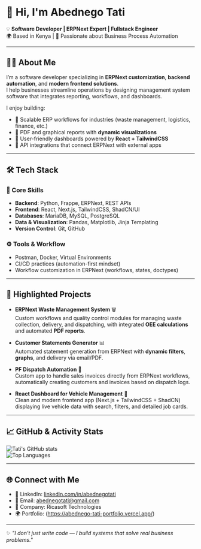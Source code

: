 # 👋 Hi, I'm Abednego Tati  

💡 **Software Developer | ERPNext Expert | Fullstack Engineer**  
🌍 Based in Kenya | 🚀 Passionate about Business Process Automation  

---

## 🧑‍💻 About Me
I’m a software developer specializing in **ERPNext customization**, **backend automation**, and **modern frontend solutions**.  
I help businesses streamline operations by designing management system software that integrates reporting, workflows, and dashboards.  

I enjoy building:
- 🔹 Scalable ERP workflows for industries (waste management, logistics, finance, etc.)  
- 🔹 PDF and graphical reports with **dynamic visualizations**  
- 🔹 User-friendly dashboards powered by **React + TailwindCSS**  
- 🔹 API integrations that connect ERPNext with external apps  

---

## 🛠️ Tech Stack

### 🚀 Core Skills
- **Backend**: Python, Frappe, ERPNext, REST APIs  
- **Frontend**: React, Next.js, TailwindCSS, ShadCN/UI  
- **Databases**: MariaDB, MySQL, PostgreSQL  
- **Data & Visualization**: Pandas, Matplotlib, Jinja Templating  
- **Version Control**: Git, GitHub  

### ⚙️ Tools & Workflow
- Postman, Docker, Virtual Environments  
- CI/CD practices (automation-first mindset)  
- Workflow customization in ERPNext (workflows, states, doctypes)  

---

## 📌 Highlighted Projects
- **ERPNext Waste Management System** 🗑️  
  Custom workflows and quality control modules for managing waste collection, delivery, and dispatching, with integrated **OEE calculations** and automated **PDF reports**.  

- **Customer Statements Generator** 📊  
  Automated statement generation from ERPNext with **dynamic filters**, **graphs**, and delivery via email/PDF.  

- **PF Dispatch Automation** 🚚  
  Custom app to handle sales invoices directly from ERPNext workflows, automatically creating customers and invoices based on dispatch logs.  

- **React Dashboard for Vehicle Management** 🚗  
  Clean and modern frontend app (Next.js + TailwindCSS + ShadCN) displaying live vehicle data with search, filters, and detailed job cards.  

---

## 📈 GitHub & Activity Stats  

![Tati's GitHub stats](https://github-readme-stats.vercel.app/api?username=EmperorTatty&show_icons=true&theme=radical)  
![Top Languages](https://github-readme-stats.vercel.app/api/top-langs/?username=EmperorTatty&layout=compact&theme=radical)  

---

## 🌐 Connect with Me
- 💼 LinkedIn: [linkedin.com/in/abednegotati](https://www.linkedin.com/)  
- 📧 Email: abednegotati@gmail.com  
- 🏢 Company: Ricasoft Technologies  
- 🌍 Portfolio:   (https://abednego-tati-portfolio.vercel.app/)

<!--
**EmperorTatty/EmperorTatty** is a ✨ _special_ ✨ repository because its `README.md` (this file) appears on your GitHub profile.

Here are some ideas to get you started:

- 🔭 I’m currently working on ...
- 🌱 I’m currently learning ...
- 👯 I’m looking to collaborate on ...
- 🤔 I’m looking for help with ...
- 💬 Ask me about ...
- 📫 How to reach me: ...
- 😄 Pronouns: ...
- ⚡ Fun fact: ...
-->


---

✨ *"I don’t just write code — I build systems that solve real business problems."*
